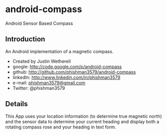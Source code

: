 android-compass
===============

Android Sensor Based Compass

## Introduction

An Android implementation of a magnetic compass.

* Created by Justin Wetherell
* google: http://code.google.com/p/android-compass
* github: http://github.com/phishman3579/android-compass
* linkedIn: http://www.linkedin.com/in/phishman3579
* e-mail: phishman3579@gmail.com
* Twitter: @phishman3579

## Details

This App uses your location information (to determine true magnetic north) and the sensor data to determine your current heading and display both a rotating compass rose and your heading in text form.

